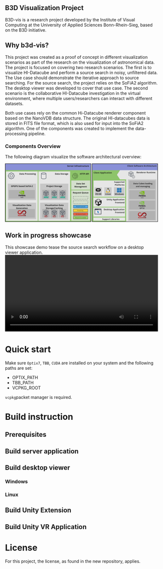 ## B3D Visualization Project
B3D-vis is a research project developed by the Institute of Visual Computing at the University of Applied Sciences Bonn-Rhein-Sieg, based on the B3D initiative.

## Why b3d-vis?
This project was created as a proof of concept in different visualization scenarios as part of the research on the visualization of astronomical data.
The project is focused on covering two research scenarios. The first is to visualize HI-Datacube and perform a source search in noisy, unfiltered data. The Use case should demonstrate the iterative approach to source searching. For the source search, the project relies on the SoFiA2 algorithm. The desktop viewer was developed to cover that use case. The second scenario is the collaborative HI-Datacube investigation in the virtual environment, where multiple users/researchers can interact with different datasets.

Both use cases rely on the common Hi-Datacube renderer component based on the NanoVDB data structure. The original HI-datacubes data is stored in FITS file format, which is also used for input into the SoFiA2 algorithm. One of the components was created to implement the data-processing pipeline.

### Components Overview
The following diagram visualize the software architectural overview:

![alt text](./doc/b3d_vis_architecture.png "Project Architectual Components")

## Work in progress showcase
This showcase demo tease the source search workflow on a desktop viewer application.
<video src="./doc/b3d_vis_desktop_viewer_demo_09_2024.mp4" width="100%" controls></video>

# Quick start

Make sure `Optix7`, `TBB`, `CUDA` are installed on your system and the following paths are set:

- OPTIX_PATH
- TBB_PATH
- VCPKG_ROOT

`vcpkg`packet manager is required.



# Build instruction

## Prerequisites

## Build server application

## Build desktop viewer

### Windows

### Linux

## Build Unity Extension

## Build Unity VR Application

# License
For this project, the license, as found in the new repository, applies.
